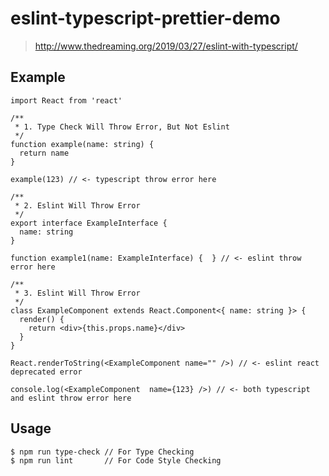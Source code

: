 # eslint-typescript-prettier-demo

> http://www.thedreaming.org/2019/03/27/eslint-with-typescript/

## Example

```tsx
import React from 'react'

/**
 * 1. Type Check Will Throw Error, But Not Eslint
 */
function example(name: string) {
  return name
}

example(123) // <- typescript throw error here

/**
 * 2. Eslint Will Throw Error
 */
export interface ExampleInterface {
  name: string
}

function example1(name: ExampleInterface) {  } // <- eslint throw error here

/**
 * 3. Eslint Will Throw Error
 */
class ExampleComponent extends React.Component<{ name: string }> {
  render() {
    return <div>{this.props.name}</div>
  }
}

React.renderToString(<ExampleComponent name="" />) // <- eslint react deprecated error

console.log(<ExampleComponent  name={123} />) // <- both typescript and eslint throw error here
```

## Usage

```bash
$ npm run type-check // For Type Checking
$ npm run lint       // For Code Style Checking
```
